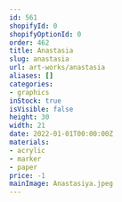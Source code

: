 ```yaml
---
id: 561
shopifyId: 0
shopifyOptionId: 0
order: 462
title: Anastasia
slug: anastasia
url: art-works/anastasia
aliases: []
categories:
- graphics
inStock: true
isVisible: false
height: 30
width: 21
date: 2022-01-01T00:00:00Z
materials:
- acrylic
- marker
- paper
price: -1
mainImage: Anastasiya.jpeg
---
```

